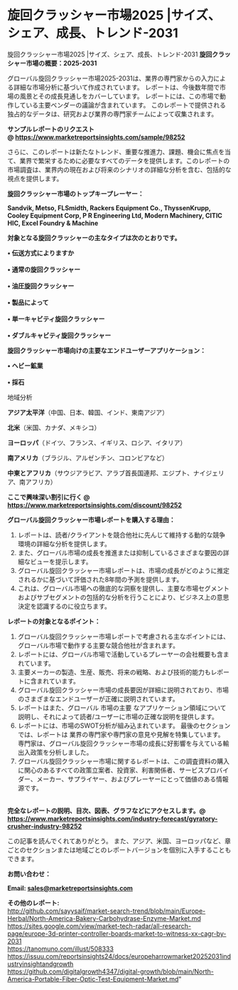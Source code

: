 # 旋回クラッシャー市場2025 |サイズ、シェア、成長、トレンド-2031
旋回クラッシャー市場2025 |サイズ、シェア、成長、トレンド-2031
<strong><b>旋回クラッシャー市場の概要：2025-2031</b></strong>

グローバル旋回クラッシャー市場2025-2031は、業界の専門家からの入力による詳細な市場分析に基づいて作成されています。 レポートは、今後数年間で市場の風景とその成長見通しをカバーしています。 レポートには、この市場で動作している主要ベンダーの議論が含まれています。 このレポートで提供される独占的なデータは、研究および業界の専門家チームによって収集されます。

<strong>サンプルレポートのリクエスト @ <a href=https://www.marketreportsinsights.com/sample/98252>https://www.marketreportsinsights.com/sample/98252</a></strong>

さらに、このレポートは新たなトレンド、重要な推進力、課題、機会に焦点を当て、業界で繁栄するために必要なすべてのデータを提供します。このレポートの市場調査は、業界内の現在および将来のシナリオの詳細な分析を含む、包括的な視点を提供します。

<strong>旋回クラッシャー市場のトップキープレーヤー：</strong>

<strong>Sandvik, Metso, FLSmidth, Rackers Equipment Co., ThyssenKrupp, Cooley Equipment Corp, P R Engineering Ltd, Modern Machinery, CITIC HIC, Excel Foundry & Machine</strong>

<strong><b>対象となる旋回クラッシャーの主なタイプは次のとおりです。</b></strong>

<strong>• 伝送方式によりますか<br><br>• 通常の旋回クラッシャー<br><br>• 油圧旋回クラッシャー<br><br>• 製品によって<br><br>• 単一キャビティ旋回クラッシャー<br><br>• ダブルキャビティ旋回クラッシャー</strong>

<strong><b>旋回クラッシャー市場向けの主要なエンドユーザーアプリケーション：</b></strong>

<strong>• ヘビー鉱業<br><br>• 採石</strong>

 地域分析

<strong><b>アジア太平洋</b></strong>（中国、日本、韓国、インド、東南アジア）

<strong><b>北米</b></strong>（米国、カナダ、メキシコ）

<strong><b>ヨーロッパ</b></strong>（ドイツ、フランス、イギリス、ロシア、イタリア）

<strong><b>南アメリカ</b></strong>（ブラジル、アルゼンチン、コロンビアなど）

<strong><b>中東とアフリカ</b></strong>（サウジアラビア、アラブ首長国連邦、エジプト、ナイジェリア、南アフリカ）

<strong>ここで興味深い割引に行く @ <a href=https://www.marketreportsinsights.com/discount/98252>https://www.marketreportsinsights.com/discount/98252</a></strong>

<strong><b>グローバル旋回クラッシャー市場レポートを購入する理由：</b></strong>
<ol>
  <li>レポートは、読者/クライアントを競合他社に先んじて維持する動的な競争環境の詳細な分析を提供します。</li>
  <li>また、グローバル市場の成長を推進または抑制しているさまざまな要因の詳細なビューを提示します。</li>
  <li>グローバル旋回クラッシャー市場レポートは、市場の成長がどのように推定されるかに基づいて評価された8年間の予測を提供します。</li>
  <li>これは、グローバル市場への徹底的な洞察を提供し、主要な市場セグメントおよびサブセグメントの包括的な分析を行うことにより、ビジネス上の意思決定を認識するのに役立ちます。</li>
</ol>
<strong><b>レポートの対象となるポイント：</b></strong>
<ol>
  <li>グローバル旋回クラッシャー市場レポートで考慮される主なポイントには、グローバル市場で動作する主要な競合他社が含まれます。</li>
  <li>レポートには、グローバル市場で活動しているプレーヤーの会社概要も含まれています。</li>
  <li>主要メーカーの製造、生産、販売、将来の戦略、および技術的能力もレポートに含まれています。</li>
  <li>グローバル旋回クラッシャー市場の成長要因が詳細に説明されており、市場のさまざまなエンドユーザーが正確に説明されています。</li>
  <li>レポートはまた、グローバル 市場の主要 なアプリケーション領域について説明し、それによって読者/ユーザーに市場の正確な説明を提供します。</li>
  <li>レポートには、市場のSWOT分析が組み込まれています。 最後のセクションでは、レポートは 業界の専門家や専門家の意見や見解を特集しています。 専門家は、グローバル旋回クラッシャー市場の成長に好影響を与えている輸出入政策を分析しました。</li>
  <li>グローバル旋回クラッシャー市場に関するレポートは、この調査資料の購入に関心のあるすべての政策立案者、投資家、利害関係者、サービスプロバイダー、メーカー、サプライヤー、およびプレーヤーにとって価値のある情報源です。</li>
</ol><br>
<strong>完全なレポートの説明、目次、図表、グラフなどにアクセスします。@ <a href=https://www.marketreportsinsights.com/industry-forecast/gyratory-crusher-industry-98252>https://www.marketreportsinsights.com/industry-forecast/gyratory-crusher-industry-98252</a></strong>

この記事を読んでくれてありがとう。 また、アジア、米国、ヨーロッパなど、章ごとのセクションまたは地域ごとのレポートバージョンを個別に入手することもできます。

<strong><b>お問い合わせ：</b></strong>

<strong>Email: </strong><a href=mailto:sales@marketreportsinsights.com><strong>sales@marketreportsinsights.com</strong></a>

<strong>その他のレポート:</strong>
<br>
<a href=http://github.com/sayysaif/market-search-trend/blob/main/Europe-Herbal/North-America-Bakery-Carbohydrase-Enzyme-Market.md>http://github.com/sayysaif/market-search-trend/blob/main/Europe-Herbal/North-America-Bakery-Carbohydrase-Enzyme-Market.md</a>
<br>
<a href=https://sites.google.com/view/market-tech-radar/all-research-page/europe-3d-printer-controller-boards-market-to-witness-xx-cagr-by-2031>https://sites.google.com/view/market-tech-radar/all-research-page/europe-3d-printer-controller-boards-market-to-witness-xx-cagr-by-2031</a>
<br>
<a href=https://tanomuno.com/illust/508333>https://tanomuno.com/illust/508333</a>
<br>
<a href=https://issuu.com/reportsinsights24/docs/europeharrowmarket20252031industryinsightandgrowth>https://issuu.com/reportsinsights24/docs/europeharrowmarket20252031industryinsightandgrowth</a>
<br>
<a href=https://github.com/digitalgrowth4347/digital-growth/blob/main/North-America-Portable-Fiber-Optic-Test-Equipment-Market.md>https://github.com/digitalgrowth4347/digital-growth/blob/main/North-America-Portable-Fiber-Optic-Test-Equipment-Market.md</a>"
